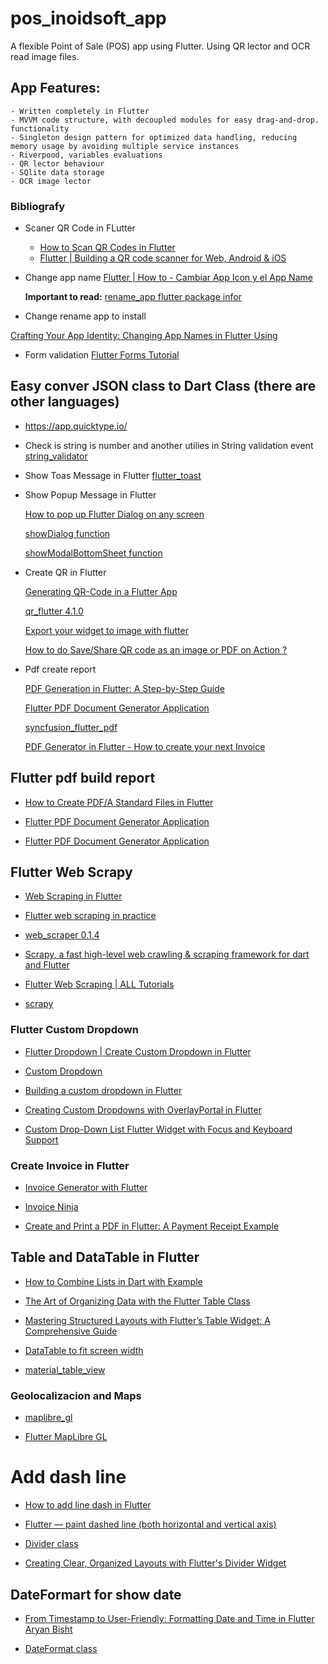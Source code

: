 # pos_inoidsoft_app

A flexible Point of Sale (POS) app using Flutter. Using QR lector and 
OCR read image files.

## App Features:

    - Written completely in Flutter
    - MVVM code structure, with decoupled modules for easy drag-and-drop. functionality
    - Singleton design pattern for optimized data handling, reducing memory usage by avoiding multiple service instances
    - Riverpood, variables evaluations
    - QR lector behaviour
    - SQlite data storage
    - OCR image lector

### Bibliografy
- Scaner QR Code in FLutter
  -  [How to Scan QR Codes in Flutter](https://onlyflutter.com/how-to-scan-qr-codes-in-flutter/)
  -  [Flutter | Building a QR code scanner for Web, Android & iOS](https://medium.com/@robyeatesuk/flutter-building-a-qr-code-scanner-for-web-android-ios-267429dfe2ff)

 
- Change app name 
    [Flutter | How to - Cambiar App Icon y el App Name](https://www.youtube.com/watch?v=YCsVpXrLlME)
  
    **Important to read:** [rename_app flutter package infor](https://pub.dev/packages/rename_app)
- Change rename app to install

[Crafting Your App Identity: Changing App Names in Flutter Using](https://medium.com/@sobinmathew988/crafting-your-app-identity-changing-app-names-in-flutter-using-rename-app-38d6bd43d652)


- Form validation
[Flutter Forms Tutorial](https://www.youtube.com/playlist?list=PL4cUxeGkcC9ighyCUUmoaxz9CZsUz4Iwf)


## Easy conver JSON class to Dart Class (there are other languages)

- https://app.quicktype.io/

- Check is string is number and another utilies in String validation event
    [string_validator](https://pub.dev/packages/string_validator)

- Show Toas Message in Flutter
    [flutter_toast](https://pub.dev/packages/fluttertoast)

- Show Popup Message in Flutter
   
   [How to pop up Flutter Dialog on any screen](https://medium.com/@dltruong.c/how-to-pop-up-flutter-dialog-on-any-screen-d82ccaac48af)   


   [showDialog<T> function ](https://api.flutter.dev/flutter/material/showDialog.html)


   [showModalBottomSheet<T> function](https://api.flutter.dev/flutter/material/showModalBottomSheet.html) 
- Create QR in Flutter
 
    [Generating QR-Code in a Flutter App](https://medium.com/podiihq/generating-qr-code-in-a-flutter-app-50de15e39830)


    [qr_flutter 4.1.0](https://pub.dev/packages/qr_flutter)

    [Export your widget to image with flutter](https://medium.com/flutter-community/export-your-widget-to-image-with-flutter-dc7ecfa6bafb)

    [How to do Save/Share QR code as an image or PDF on Action ?](https://community.flutterflow.io/ask-the-community/post/how-to-do-save-share-qr-code-as-an-image-or-pdf-on-action-pdcS7xLJqdqFarN)


- Pdf create report
   
   [PDF Generation in Flutter: A Step-by-Step Guide](https://medium.com/@akshatarora7/pdf-generation-in-flutter-a-step-by-step-guide-2af6a859aadf)


   [Flutter PDF Document Generator Application ](https://flutterawesome.com/flutter-pdf-document-generator-application/)

   [syncfusion_flutter_pdf](https://pub.dev/packages/syncfusion_flutter_pdf)

   [PDF Generator in Flutter - How to create your next Invoice ](https://www.youtube.com/watch?v=6bYG-JwnoO4)


## Flutter pdf build report 

- [How to Create PDF/A Standard Files in Flutter](https://www.syncfusion.com/blogs/post/how-to-create-pdf-a-standard-files-in-flutter)

- [Flutter PDF Document Generator Application ](https://flutterawesome.com/flutter-pdf-document-generator-application/)

- [Flutter PDF Document Generator Application](https://github.com/AmirBayat0/Flutter-PDF-Generator)


## Flutter Web Scrapy

- [Web Scraping in Flutter](https://www.geeksforgeeks.org/web-scraping-in-flutter/)

- [Flutter web scraping in practice](https://medium.com/@antonio.tioypedro1234/flutter-web-scraping-in-practice-c4c4a861a223)

- [web_scraper 0.1.4](https://pub.dev/packages/web_scraper/versions)

- [Scrapy, a fast high-level web crawling & scraping framework for dart and Flutter](https://github.com/sachaarbonel/scrapy.dart)

- [Flutter Web Scraping | ALL Tutorials](https://www.youtube.com/watch?v=wW9T5lP3DoY)

- [scrapy](https://fluttergems.dev/packages/scrapy/)

### Flutter Custom Dropdown

- [Flutter Dropdown | Create Custom Dropdown in Flutter](https://www.youtube.com/watch?v=-PmfktqqwlA)

-  [Custom Dropdown](https://pub.dev/documentation/animated_custom_dropdown/latest/)

- [Building a custom dropdown in Flutter ](https://dev.to/josuestuff/building-a-custom-dropdown-in-flutter-55h9)

- [Creating Custom Dropdowns with OverlayPortal in Flutter](https://medium.com/snapp-x/creating-custom-dropdowns-with-overlayportal-in-flutter-4f09b217cfce)

- [Custom Drop-Down List Flutter Widget with Focus and Keyboard Support](https://medium.com/@dmitrysikorsky/custom-drop-down-list-flutter-widget-with-focus-and-keyboard-support-681c1015113f)



### Create Invoice in Flutter

- [Invoice Generator with Flutter](https://github.com/tanvir-robin/Invoice-Generator-Mobile-App?tab=readme-ov-file)

- [Invoice Ninja](https://github.com/invoiceninja/flutter-package)

- [Create and Print a PDF in Flutter: A Payment Receipt Example](https://medium.com/@subhashchandrashukla/create-and-print-a-pdf-in-flutter-a-payment-receipt-example-22f61c62a726)

## Table and DataTable in Flutter 

- [How to Combine Lists in Dart with Example](https://medium.com/elnkart/how-to-combine-lists-in-dart-with-example-ebd6e1d768f)

- [The Art of Organizing Data with the Flutter Table Class](https://www.dhiwise.com/post/the-art-of-organizing-data-with-the-flutter-table-class)

- [Mastering Structured Layouts with Flutter’s Table Widget: A Comprehensive Guide](https://medium.com/@ravipatel84184/mastering-structured-layouts-with-flutters-table-widget-a-comprehensive-guide-655ae3970cf1)

- [DataTable to fit screen width](https://groups.google.com/g/flutter-dev/c/enDLT9kOqYQ)

- [material_table_view ](https://pub.dev/packages/material_table_view)


### Geolocalizacion and Maps

- [maplibre_gl](https://pub.dev/packages/maplibre_gl/example)

- [Flutter MapLibre GL](https://github.com/maplibre/flutter-maplibre-gl)

# Add dash line 

- [How to add line dash in Flutter](https://stackoverflow.com/questions/54019785/how-to-add-line-dash-in-flutter)

- [Flutter — paint dashed line (both horizontal and vertical axis)](https://icanseker.medium.com/flutter-paint-dashed-line-both-horizontal-and-vertical-axis-340eac726ede)

- [Divider class ](https://api.flutter.dev/flutter/material/Divider-class.html)

- [Creating Clear, Organized Layouts with Flutter's Divider Widget](https://www.dhiwise.com/post/creating-organized-layouts-with-flutter-divider-widget)

## DateFormart for show date

- [From Timestamp to User-Friendly: Formatting Date and Time in Flutter
Aryan Bisht](https://medium.com/@AryanBeast/format-date-and-time-in-flutter-1a8edfab1054)

- [DateFormat class ](https://api.flutter.dev/flutter/intl/DateFormat-class.html)